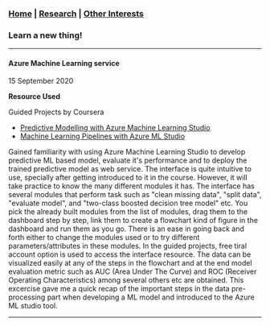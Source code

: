### [Home](README.md) | [Research](research_projects.md) | [Other Interests](other_interests.md)

### Learn a new thing! 
**********************************************************************************************************************
#### Azure Machine Learning service 
15 September 2020

**Resource Used**

Guided Projects by Coursera 
* [Predictive Modelling with Azure Machine Learning Studio](https://www.coursera.org/projects/predictive-modelling-azure-machine-learning-studio)
* [Machine Learning Pipelines with Azure ML Studio](https://www.coursera.org/projects/azure-machine-learning-studio-pipeline)

Gained familiarity with using Azure Machine Learning Studio to develop predictive ML based model, evaluate it's performance and to deploy the trained predictive model as web service. The interface is quite intuitive to use, specially after getting introduced to it in the course. However, it will take practice to know the many different modules it has. The interface has several modules that perform task such as "clean missing data", "split data", "evaluate model", and "two-class boosted decision tree model" etc. You pick the already built modules from the list of modules, drag them to the dashboard step by step, link them to create a flowchart kind of figure in the dashboard and run them as you go. There is an ease in going back and forth either to change the modules used or to try different parameters/attributes in these modules. In the guided projects, free tiral account option is used to access the interface resource. The data can be visualized easily at any of the steps in the flowchart and at the end model evaluation metric such as AUC (Area Under The Curve) and ROC (Receiver Operating Characteristics) among several others etc are obtained. This excercise gave me a quick recap of the important steps in the data pre-processing part when developing a ML model and introduced to the Azure ML studio tool. 

*************************************************************************************************************************



